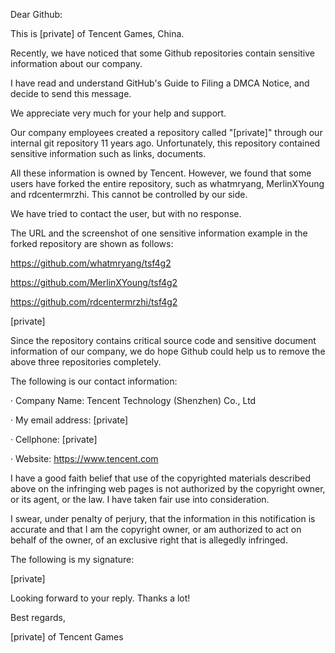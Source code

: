 Dear Github: 

 

This is [private] of Tencent Games, China.

Recently, we have noticed that some Github repositories contain sensitive information about our company.

 

I have read and understand GitHub's Guide to Filing a DMCA Notice, and decide to send this message.

 

We appreciate very much for your help and support.

 

Our company employees created a repository called "[private]" through our internal git repository 11 years ago. Unfortunately, this repository contained sensitive information such as links, documents.

All these information is owned by Tencent. However, we found that some users have forked the entire repository, such as whatmryang, MerlinXYoung and rdcentermrzhi. This cannot be controlled by our side.

We have tried to contact the user, but with no response.

 

The URL and the screenshot of one sensitive information example in the forked repository are shown as follows:

 

https://github.com/whatmryang/tsf4g2

https://github.com/MerlinXYoung/tsf4g2

https://github.com/rdcentermrzhi/tsf4g2

 
[private]
 

Since the repository contains critical source code and sensitive document information of our company, we do hope Github could help us to remove the above three repositories completely.

 

The following is our contact information:

 

· Company Name: Tencent Technology (Shenzhen) Co., Ltd

· My email address: [private]

· Cellphone: [private]

· Website: https://www.tencent.com

 

I have a good faith belief that use of the copyrighted materials described above on the infringing web pages is not authorized by the copyright owner, or its agent, or the law. I have taken fair use into consideration. 

 

I swear, under penalty of perjury, that the information in this notification is accurate and that I am the copyright owner, or am authorized to act on behalf of the owner, of an exclusive right that is allegedly infringed.

 

The following is my signature:

[private]

 

Looking forward to your reply. Thanks a lot!

 

Best regards,

[private] of Tencent Games
